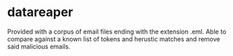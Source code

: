 # datareaper

Provided with a corpus of email files ending with the extension .eml.
Able to compare against a known list of tokens and herustic matches and remove said malicious emails.
